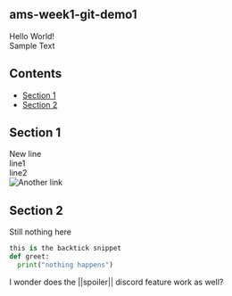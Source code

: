 ## ams-week1-git-demo1
Hello World!  
Sample Text

## Contents
* [Section 1](#section-1) 
* [Section 2](#section-2)

## Section 1
New line  
line1  
line2  
![Another link](https://media.istockphoto.com/photos/business-man-pushing-large-stone-up-to-hill-business-heavy-tasks-and-picture-id825383494?k=20&m=825383494&s=612x612&w=0&h=tEqZ5HFZcM3lmDm_cmI7hOeceiqy9gYrkyLTTkrXdY4=)

## Section 2
Still nothing here  
``` py
this is the backtick snippet
def greet:
  print("nothing happens")
```
  
I wonder does the ||spoiler|| discord feature work as well?
